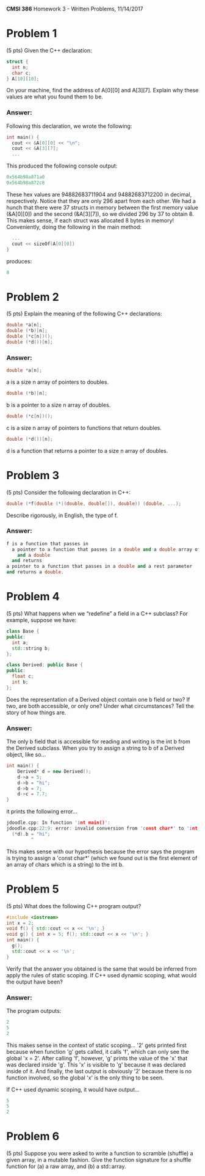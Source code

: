 **CMSI 386** Homework 3 - Written Problems, 11/14/2017

# Problem 1
(5 pts) Given the C++ declaration:
```cpp
struct {
  int n;
  char c;
} A[10][10];
```
On your machine, find the address of A[0][0] and A[3][7]. Explain why these values are what you found them to be.

### Answer:
Following this declaration, we wrote the following:
```cpp
int main() {
  cout << &A[0][0] << "\n";
  cout << &A[3][7];
  ...
```
This produced the following console output:
```cpp
0x564b98a871a0
0x564b98a872c8
```
These hex values are 94882683711904 and 94882683712200 in decimal, respectively.  Notice that they are only 296 apart from each other.  We had a hunch that there were 37 structs in memory between the first memory value (&A[0][0]) and the second (&A[3][7]), so we divided 296 by 37 to obtain 8.  This makes sense, if each struct was allocated 8 bytes in memory!  Conveniently, doing the following in the main method:
```cpp
  ...
  cout << sizeOf(A[0][0])
}
```
produces:
```cpp
8
```

# Problem 2
(5 pts) Explain the meaning of the following C++ declarations:
```cpp
double *a[n];
double (*b)[n];
double (*c[n])();
double (*d())[n];
```

### Answer:

```cpp
double *a[n];
```

a is a size n array of pointers to doubles.

```cpp
double (*b)[n];
```

b is a pointer to a size n array of doubles.

```cpp
double (*c[n])();
```

c is a size n array of pointers to functions that return doubles.

```cpp
double (*d())[n];
```

d is a function that returns a pointer to a size n array of doubles.

# Problem 3
(5 pts) Consider the following declaration in C++:
```cpp
double (*f(double (*)(double, double[]), double)) (double, ...);
```
Describe rigorously, in English, the type of f.

### Answer:

```cpp
f is a function that passes in 
  a pointer to a function that passes in a double and a double array of undefined size and returns a double 
    and a double 
  and returns
a pointer to a function that passes in a double and a rest parameter 
and returns a double.
```

# Problem 4
(5 pts) What happens when we “redefine” a field in a C++ subclass? For example, suppose we have:
```cpp
class Base {
public:
  int a;
  std::string b;
};

class Derived: public Base {
public:
  float c;
  int b;
};
```
Does the representation of a Derived object contain one b field or two? If two, are both accessible, or only one? Under what circumstances? Tell the story of how things are.

### Answer:

The only b field that is accessible for reading and writing is the int b from the Derived subclass. When you try to assign a string to b of a Derived object, like so...

```cpp
int main() {
	Derived* d = new Derived();
	d->a = 5;
	d->b = "hi";
	d->b = 7;
	d->c = 7.7;
}
```

it prints the following error...

```cpp
jdoodle.cpp: In function 'int main()':
jdoodle.cpp:22:9: error: invalid conversion from 'const char*' to 'int' [-fpermissive]
  (*d).b = "hi";
         ^
```

This makes sense with our hypothesis because the error says the program is trying to assign a 'const char*' (which we found out is the first element of an array of chars which is a string) to the int b.

# Problem 5
(5 pts) What does the following C++ program output?
```cpp
#include <iostream>
int x = 2;
void f() { std::cout << x << '\n'; }
void g() { int x = 5; f(); std::cout << x << '\n'; }
int main() {
  g();
  std::cout << x << '\n';
}
```
Verify that the answer you obtained is the same that would be inferred from apply the rules of static scoping. If C++ used dynamic scoping, what would the output have been?

### Answer:
The program outputs:
```cpp
2
5
2
```
This makes sense in the context of static scoping... '2' gets printed first because when function 'g' gets called, it calls 'f', which can only see the global 'x = 2'.  After calling 'f', however, 'g' prints the value of the 'x' that was declared inside 'g'.  This 'x' is visible to 'g' because it was declared inside of it.  And finally, the last output is obviously '2' because there is no function involved, so the global 'x' is the only thing to be seen. 

If C++ used dynamic scoping, it would have output...

```cpp
5
5
2
```

# Problem 6
(5 pts) Suppose you were asked to write a function to scramble (shuffle) a given array, in a mutable fashion. Give the function signature for a shuffle function for (a) a raw array, and (b) a std::array.

